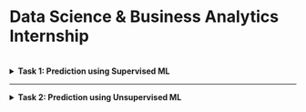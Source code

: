 # Data Science & Business Analytics Internship

<br/>

<details> 
  <summary><b>Task 1:  Prediction using Supervised ML</b></summary>
  <p>
    <ul>
      <li> To Predict the percentage of a student based on the no. of study hours using Linear Regression.</li>
      <li> Language : Python3 </li>
      <li> Dataset : <a href="http://bit.ly/w-data">http://bit.ly/w-data</a></li>
      <li> Code : <a href="https://github.com/Candida18/Data-Science-Business-Analytics/blob/fbddb26d4c64990a0efbd0c7aa1fe61722a424c0/Data%20Science%20&%20Business%20Analytics%20Task%201.ipynb"> Click Here </a></li>
    </ul>
  </p>
</details>
<hr>

<details> 
  <summary><b>Task 2:  Prediction using Unsupervised ML</b></summary>
  <p>
    <ul>
      <li> To predict the minimum number of clusters from the 'Iris Dataset', and represent it visually.</li>
      <li> Language : Python3 </li>
      <li> Dataset <a href="https://bit.ly/3kXTdox">https://bit.ly/3kXTdox</a></li>
      <li> Code : <a href="https://github.com/Candida18/Data-Science-Business-Analytics/blob/main/Data_Science_%26_Business_Analytics_Task_2.ipynb"> Click Here </a></li>
    </ul>
  </p>
</details>
